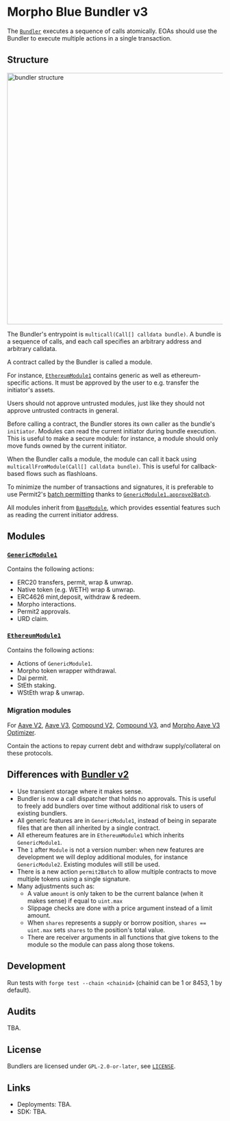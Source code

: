 # Morpho Blue Bundler v3

The [`Bundler`](./src/Bundler.sol) executes a sequence of calls atomically.
EOAs should use the Bundler to execute multiple actions in a single transaction.

## Structure

<img width="586" alt="bundler structure" src="https://github.com/user-attachments/assets/983b7e48-ba0c-4fda-a31b-e7c9cc212da4">

The Bundler's entrypoint is `multicall(Call[] calldata bundle)`.
A bundle is a sequence of calls, and each call specifies an arbitrary address and arbitrary calldata.

A contract called by the Bundler is called a module.

For instance, [`EthereumModule1`](./src/ethereum/EthereumModule1.sol) contains generic as well as ethereum-specific actions.
It must be approved by the user to e.g. transfer the initiator's assets.

Users should not approve untrusted modules, just like they should not approve untrusted contracts in general.

Before calling a contract, the Bundler stores its own caller as the bundle's `initiator`.
Modules can read the current initiator during bundle execution.
This is useful to make a secure module: for instance, a module should only move funds owned by the current initiator.

When the Bundler calls a module, the module can call it back using `multicallFromModule(Call[] calldata bundle)`.
This is useful for callback-based flows such as flashloans.

To minimize the number of transactions and signatures, it is preferable to use Permit2's [batch permitting](https://github.com/Uniswap/permit2/blob/main/src/AllowanceTransfer.sol#L43-L56) thanks to [`GenericModule1.approve2Batch`](./src/GenericModule1.sol).

All modules inherit from [`BaseModule`](./src/BaseModule.sol), which provides essential features such as reading the current initiator address.

## Modules

### [`GenericModule1`](./src/GenericModule1.sol)

Contains the following actions:
- ERC20 transfers, permit, wrap & unwrap.
- Native token (e.g. WETH) wrap & unwrap.
- ERC4626 mint,deposit, withdraw & redeem.
- Morpho interactions.
- Permit2 approvals.
- URD claim.

### [`EthereumModule1`](./src/ethereum/EthereumModule1.sol)

Contains the following actions:

- Actions of `GenericModule1`.
- Morpho token wrapper withdrawal.
- Dai permit.
- StEth staking.
- WStEth wrap & unwrap.

### Migration modules

For [Aave V2](./src/migration/AaveV2MigrationModule.sol), [Aave V3](./src/migration/AaveV3MigrationModule.sol), [Compound V2](./src/migration/CompoundV2MigrationModule.sol), [Compound V3](./src/migration/CompoundV3MigrationModule.sol), and [Morpho Aave V3 Optimizer](./src/migration/AaveV3OptimizerMigrationModule.sol).

Contain the actions to repay current debt and withdraw supply/collateral on these protocols.

## Differences with [Bundler v2](https://github.com/morpho-org/morpho-blue-bundlers)

* Use transient storage where it makes sense.
* Bundler is now a call dispatcher that holds no approvals.
  This is useful to freely add bundlers over time without additional risk to users of existing bundlers.
* All generic features are in `GenericModule1`, instead of being in separate files that are then all inherited by a single contract.
* All ethereum features are in `EthereumModule1` which inherits `GenericModule1`.
* The `1` after `Module` is not a version number: when new features are development we will deploy additional modules, for instance `GenericModule2`. Existing modules will still be used.
* There is a new action `permit2Batch` to allow multiple contracts to move multiple tokens using a single signature.
* Many adjustments such as:
  * A value `amount` is only taken to be the current balance (when it makes sense) if equal to `uint.max`
  * Slippage checks are done with a price argument instead of a limit amount.
  * When `shares` represents a supply or borrow position, `shares == uint.max` sets `shares` to the position's total value.
  * There are receiver arguments in all functions that give tokens to the module so the module can pass along those tokens.

## Development

Run tests with `forge test --chain <chainid>` (chainid can be 1 or 8453, 1 by default).

## Audits

TBA.

## License

Bundlers are licensed under `GPL-2.0-or-later`, see [`LICENSE`](./LICENSE).

## Links

- Deployments: TBA.
- SDK: TBA.
